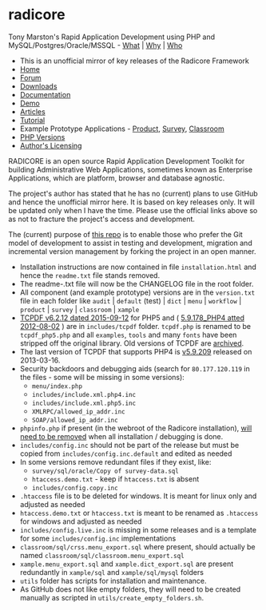 # radicore
Tony Marston's Rapid Application Development using PHP and MySQL/Postgres/Oracle/MSSQL - [What](http://www.radicore.org/whatisradicore.php) | [Why](http://www.radicore.org/whyradicore.php) | [Who](http://www.radicore.org/whocanuseradicore.php)

* This is an unofficial mirror of key releases of the Radicore Framework
* [Home](http://www.radicore.org)
* [Forum](http://www.radicore.org/fud/)
* [Downloads](http://www.radicore.org/downloads.php)
* [Documentation](http://www.radicore.org/documentation.php)
* [Demo](http://www.radicore.org/demo.php)
* [Articles](http://www.radicore.org/archive.php?article_type_id=AR)
* [Tutorial](http://www.radicore.org/tutorial.php)
* Example Prototype Applications - [Product](http://www.tonymarston.net/php-mysql/product-prototype.html), [Survey](http://www.tonymarston.net/php-mysql/survey-prototype.html), [Classroom](http://www.tonymarston.net/php-mysql/classroom-prototype.html)
* [PHP Versions](http://www.tonymarston.net/php-mysql/support-for-php4-and-php7.html)
* [Author's Licensing](http://www.radicore.org/licensing.php)

RADICORE is an open source Rapid Application Development Toolkit for building Administrative Web Applications, sometimes known as Enterprise Applications, which are platform, browser and database agnostic.

The project's author has stated that he has no (current) plans to use GitHub and hence the unofficial mirror here. It is based on key releases only. It will be updated only when I have the time. Please use the official links above so as not to fracture the project's access and development.

The (current) purpose of [this repo](https://github.com/apmuthu/radicore) is to enable those who prefer the Git model of development to assist in testing and development, migration and incremental version management by forking the project in an open manner.

* Installation instructions are now contained in file `installation.html` and hence the `readme.txt` file stands removed.
* The readme-<YYYY-MM-DD>.txt file will now be the CHANGELOG file in the root folder.
* All component (and example prototype) versions are in the `version.txt` file in each folder like `audit` | `default` (test) | `dict` | `menu` | `workflow` | `product` | `survey` | `classroom` | `xample`
* [TCPDF v6.2.12 dated 2015-09-12](https://github.com/tecnickcom/TCPDF/archive/6.2.12.zip) for PHP5 and ( [5.9.178_PHP4 atted 2012-08-02](https://sourceforge.net/projects/tcpdf/files/OldFiles/tcpdf_5_9_178_php4.zip/download) ) are in `includes/tcpdf` folder. `tcpdf.php` is renamed to be `tcpdf_php5.php` and all `examples`, `tools` and many `fonts` have been stripped off the original library. Old versions of TCPDF are [archived](https://sourceforge.net/projects/tcpdf/files/OldFiles/).
* The last version of TCPDF that supports PHP4 is [v5.9.209](https://sourceforge.net/projects/tcpdf/files/OldFiles/tcpdf_5_9_209_php4.zip/download) released on 2013-03-16.
* Security backdoors and debugging aids (search for `80.177.120.119` in the files - some will be missing in some versions):
  * `menu/index.php`
  * `includes/include.xml.php4.inc`
  * `includes/include.xml.php5.inc`
  * `XMLRPC/allowed_ip_addr.inc`
  * `SOAP/allowed_ip_addr.inc`
* `phpinfo.php` if present (in the webroot of the Radicore installation), [will need to be removed](http://radicore.org/fud/index.php?t=msg&th=2608&goto=6305&#msg_6305) when all installation / debugging is done.
* `includes/config.inc` should not be part of the release but must be copied from `includes/config.inc.default` and edited as needed
* In some versions remove redundant files if they exist, like:
  * `survey/sql/oracle/Copy of survey-data.sql`
  * `htaccess.demo.txt` - keep if `htaccess.txt` is absent
  * `includes/config.copy.inc`
* `.htaccess` file is to be deleted for windows. It is meant for linux only and adjusted as needed
* `htaccess.demo.txt` or `htaccess.txt` is meant to be renamed as `.htaccess` for windows and adjusted as needed
* `includes/config.live.inc` is missing in some releases and is a template for some `includes/config.inc` implementations
* `classroom/sql/crss.menu_export.sql` where present, should actually be named `classroom/sql/classroom.menu_export.sql`
* `xample.menu_export.sql` and `xample.dict_export.sql` are present redundantly in `xample/sql` and `xample/sql/mysql` folders
* `utils` folder has scripts for installation and maintenance.
* As GitHub does not like empty folders, they will need to be created manually as scripted in `utils/create_empty_folders.sh`.

